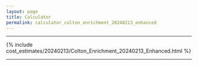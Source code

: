 ```yaml
---
layout: page
title: Calculator
permalink: calculator_colton_enrichment_20240213_enhanced
---
```


___

{% include cost_estimates/20240213/Colton_Enrichment_20240213_Enhanced.html %}

___

